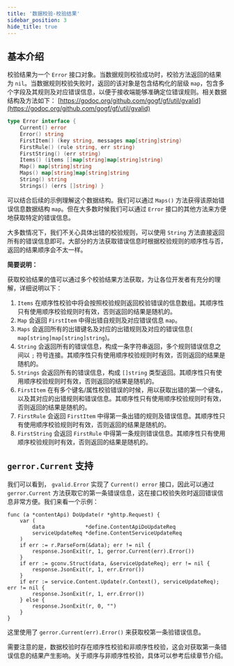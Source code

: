 ```yaml
---
title: '数据校验-校验结果'
sidebar_position: 3
hide_title: true
---
```


## 基本介绍

校验结果为一个 `Error` 接口对象。当数据规则校验成功时，校验方法返回的结果为 `nil`。当数据规则校验失败时，返回的该对象是包含结构化的层级 `map`，包含多个字段及其规则及对应错误信息，以便于接收端能够准确定位错误规则。相关数据结构及方法如下： [https://godoc.org/github.com/gogf/gf/util/gvalid](https://godoc.org/github.com/gogf/gf/util/gvalid)

```go
type Error interface {
 	Current() error
	Error() string
	FirstItem() (key string, messages map[string]string)
	FirstRule() (rule string, err string)
	FirstString() (err string)
	Items() (items []map[string]map[string]string)
	Map() map[string]string
	Maps() map[string]map[string]string
	String() string
	Strings() (errs []string) }
```

可以结合后续的示例理解这个数据结构。我们可以通过 `Maps()` 方法获得该原始错误信息数据结构 `map`。但在大多数时候我们可以通过 `Error` 接口的其他方法来方便地获取特定的错误信息。

大多数情况下，我们不关心具体出错的校验规则，可以使用 `String` 方法直接返回所有的错误信息即可。大部分的方法获取错误信息时根据校验规则的顺序性与否，返回的结果顺序会不太一样。

**简要说明：**

获取校验结果的值可以通过多个校验结果方法获取，为让各位开发者有充分的理解，详细说明以下：

1. `Items` 在顺序性校验中将会按照校验规则返回校验错误的信息数组。其顺序性只有使用顺序校验规则时有效，否则返回的结果是随机的。
2. `Map` 会返回 `FirstItem` 中得出错自规则及对应错误信息 `map`。
3. `Maps` 会返回所有的出错键名及对应的出错规则及对应的错误信息( `map[string]map[string]string`)。
4. `String` 会返回所有的错误信息，构成一条字符串返回，多个规则错误信息之间以 `;` 符号连接。其顺序性只有使用顺序校验规则时有效，否则返回的结果是随机的。
5. `Strings` 会返回所有的错误信息，构成 `[]string` 类型返回。其顺序性只有使用顺序校验规则时有效，否则返回的结果是随机的。
6. `FirstItem` 在有多个键名/属性校验错误的时候，用以获取出错的第一个键名，以及其对应的出错规则和错误信息。其顺序性只有使用顺序校验规则时有效，否则返回的结果是随机的。
7. `FirstRule` 会返回 `FirstItem` 中得第一条出错的规则及错误信息。其顺序性只有使用顺序校验规则时有效，否则返回的结果是随机的。
8. `FirstString` 会返回 `FirstRule` 中得第一条规则错误信息。其顺序性只有使用顺序校验规则时有效，否则返回的结果是随机的。

## `gerror.Current` 支持

我们可以看到， `gvalid.Error` 实现了 `Current() error` 接口，因此可以通过 `gerror.Current` 方法获取它的第一条错误信息，这在接口校验失败时返回错误信息非常方便。我们来看一个示例：

```
func (a *contentApi) DoUpdate(r *ghttp.Request) {
	var (
		data             *define.ContentApiDoUpdateReq
		serviceUpdateReq *define.ContentServiceUpdateReq
	)
	if err := r.ParseForm(&data); err != nil {
		response.JsonExit(r, 1, gerror.Current(err).Error())
	}
	if err := gconv.Struct(data, &serviceUpdateReq); err != nil {
		response.JsonExit(r, 1, err.Error())
	}
	if err := service.Content.Update(r.Context(), serviceUpdateReq); err != nil {
		response.JsonExit(r, 1, err.Error())
	} else {
		response.JsonExit(r, 0, "")
	}
}
```

这里使用了 `gerror.Current(err).Error()` 来获取校第一条验错误信息。

需要注意的是，数据校验时存在顺序性校验和非顺序性校验，这会对获取第一条错误信息的结果产生影响。关于顺序与非顺序性校验，具体可以参考后续章节介绍。